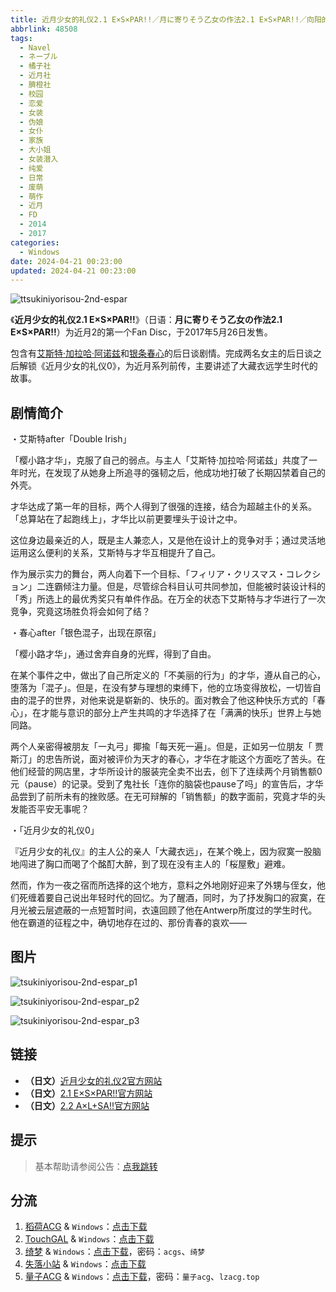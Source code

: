 ```yaml
---
title: 近月少女的礼仪2.1 E×S×PAR!!／月に寄りそう乙女の作法2.1 E×S×PAR!!／向阳的日子2.1 E×S×PAR!!
abbrlink: 48508
tags:
  - Navel
  - ネーブル
  - 橘子社
  - 近月社
  - 臍橙社
  - 校园
  - 恋爱
  - 女装
  - 伪娘
  - 女仆
  - 家族
  - 大小姐
  - 女装潜入
  - 纯爱
  - 日常
  - 废萌
  - 萌作
  - 近月
  - FD
  - 2014
  - 2017
categories:
  - Windows
date: 2024-04-21 00:23:00
updated: 2024-04-21 00:23:00
---
```


![ttsukiniyorisou-2nd-espar](https://unpkg.com/galgame/img/tsukiniyorisou-2nd-espar.webp)

《**近月少女的礼仪2.1 E×S×PAR!!**》（日语：**月に寄りそう乙女の作法2.1 E×S×PAR!!**）为近月2的第一个Fan Disc，于2017年5月26日发售。

包含有[艾斯特·加拉哈·阿诺兹](https://zh.moegirl.org.cn/艾斯特·加拉哈·阿诺兹)和[银条春心](https://zh.moegirl.org.cn/银条春心)的后日谈剧情。完成两名女主的后日谈之后解锁《近月少女的礼仪0》，为近月系列前传，主要讲述了大藏衣远学生时代的故事。

<!-- more -->

## 剧情简介

・艾斯特after「Double Irish」

「樱小路才华」，克服了自己的弱点。与主人「艾斯特·加拉哈·阿诺兹」共度了一年时光，在发现了从她身上所追寻的强韧之后，他成功地打破了长期囚禁着自己的外壳。

才华达成了第一年的目标，两个人得到了很强的连接，结合为超越主仆的关系。「总算站在了起跑线上」，才华比以前更要埋头于设计之中。

这位身边最亲近的人，既是主人兼恋人，又是他在设计上的竞争对手；通过灵活地运用这么便利的关系，艾斯特与才华互相提升了自己。

作为展示实力的舞台，两人向着下一个目标、「フィリア・クリスマス・コレクション」二连霸倾注力量。但是，尽管综合科目认可共同参加，但能被时装设计科的「秀」所选上的最优秀奖只有单件作品。在万全的状态下艾斯特与才华进行了一次竞争，究竟这场胜负将会如何了结？

・春心after「银色混子，出现在原宿」

「樱小路才华」，通过舍弃自身的光辉，得到了自由。

在某个事件之中，做出了自己所定义的「不美丽的行为」的才华，遵从自己的心，堕落为「混子」。但是，在没有梦与理想的束缚下，他的立场变得放松，一切皆自由的混子的世界，对他来说是崭新的、快乐的。面对教会了他这种快乐方式的「春心」，在才能与意识的部分上产生共鸣的才华选择了在「满满的快乐」世界上与她同路。

两个人亲密得被朋友「一丸弓」揶揄「每天死一遍」。但是，正如另一位朋友「  贾斯汀」的忠告所说，面对被评价为天才的春心，才华在才能这个方面吃了苦头。在他们经营的网店里，才华所设计的服装完全卖不出去，创下了连续两个月销售额0元（pause）的记录。受到了鬼社长「连你的脑袋也pause了吗」的宣告后，才华品尝到了前所未有的挫败感。在无可辩解的「销售额」的数字面前，究竟才华的头发能否平安无事呢？

・「近月少女的礼仪0」

『近月少女的礼仪』的主人公的亲人「大藏衣远」，在某个晚上，因为寂寞一股脑地闯进了胸口而喝了个酩酊大醉，到了现在没有主人的「桜屋敷」避难。

然而，作为一夜之宿而所选择的这个地方，意料之外地刚好迎来了外甥与侄女，他们死缠着要自己说出年轻时代的回忆。为了醒酒，同时，为了抒发胸口的寂寞，在月光被云层遮蔽的一点短暂时间，衣遠回顾了他在Antwerp所度过的学生时代。他在霸道的征程之中，确切地存在过的、那份青春的哀欢——

## 图片

![tsukiniyorisou-2nd-espar_p1](https://unpkg.com/galgame/img/tsukiniyorisou-2nd-espar_p1.webp)

![tsukiniyorisou-2nd-espar_p2](https://unpkg.com/galgame/img/tsukiniyorisou-2nd-espar_p2.webp)

![tsukiniyorisou-2nd-espar_p3](https://unpkg.com/galgame/img/tsukiniyorisou-2nd-espar_p3.webp)

## 链接

- **（日文）**[近月少女的礼仪2官方网站](https://project-navel.com/tsukiniyorisou_2nd/)
- **（日文）**[2.1 E×S×PAR!!官方网站](https://project-navel.com/tsukiniyorisou_2nd_espar/)
- **（日文）**[2.2 A×L+SA!!官方网站](https://project-navel.com/tsukiniyorisou_2nd_alsa/)

## 提示

> 基本帮助请参阅公告：[点我跳转](/p/announcement/)

## 分流

1. [稻荷ACG](https://amoebi.com/) & `Windows`：[点击下载](https://sakustar.top/art/272)
2. [TouchGAL](https://touchgal.net/) & `Windows`：[点击下载](https://pan.touchgal.net/s/LWpWIZ)
3. [绮梦](https://acgs.one/) & `Windows`：[点击下载](https://acgs.one/down_html/?url=game/%E8%BF%91%E6%9C%88%E5%B0%91%E5%A5%B3%E7%9A%84%E7%A4%BC%E4%BB%AA2.1&name=%E8%BF%91%E6%9C%88%E5%B0%91%E5%A5%B3%E7%9A%84%E7%A4%BC%E4%BB%AA2.1)，密码：`acgs`、`绮梦`
4. [失落小站](https://www.shinnku.com/) & `Windows`：[点击下载](https://www.shinnku.com/api/download/0/win/%E8%BF%91%E6%9C%88%E5%B0%91%E5%A5%B3%E7%9A%84%E7%A4%BC%E4%BB%AA2.1%20v1.1.7z)
5. [量子ACG](https://lzacg.org/) & `Windows`：[点击下载](https://lzacg.org/3581)，密码：`量子acg`、`lzacg.top`
